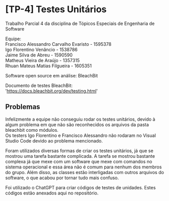 # [TP-4] Testes Unitários
Trabalho Parcial 4 da disciplina de Tópicos Especiais de Engenharia de Software  

Equipe:  
Francisco Alessandro Carvalho Evaristo - 1595378  
Igo Florentino Venâncio - 1538786  
Jaime Silva de Abreu - 1590590  
Matheus Vieira de Araújo - 1357315  
Rhuan Mateus Matias Filgueira - 1605351  

Software open source em análise: BleachBit  

Documento de testes BleachBit: 'https://docs.bleachbit.org/dev/testing.html'

## Problemas
Infelizmente a equipe não conseguiu rodar os testes unitários, devido à algum problema em que não são reconhecidos os arquivos da pasta bleachbit como módulos.  
Os testers Igo Florentino e Francisco Alessandro não rodaram no Visual Studio Code devido ao problema mencionado.  

Foram utilizados diversas formas de criar os testes unitários, já que se mostrou uma tarefa bastante complicada. A tarefa se mostrou bastante complexa já que mexe com um software que mexe com comandos no sistema operacional e essa área não é comum para nenhum dos membros do grupo. Além disso, as classes estão interligadas com outros arquivos do software, o que acabou por tornar tudo mais confuso.  

Foi utilizado o ChatGPT para criar códigos de testes de unidades. Estes códigos estão anexados aqui no repositório.  
